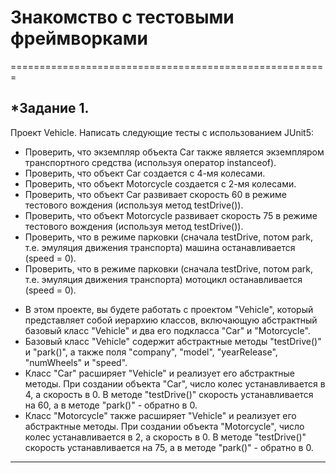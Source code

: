 # Знакомство с тестовыми фреймворками
=======================================================
## *Задание 1.
Проект Vehicle. Написать следующие тесты с использованием JUnit5:
- Проверить, что экземпляр объекта Car также является экземпляром транспортного средства
  (используя оператор instanceof).
- Проверить, что объект Car создается с 4-мя колесами.
- Проверить, что объект Motorcycle создается с 2-мя колесами.
- Проверить, что объект Car развивает скорость 60 в режиме тестового вождения (используя метод testDrive()).
- Проверить, что объект Motorcycle развивает скорость 75 в режиме тестового вождения (используя метод testDrive()).
- Проверить, что в режиме парковки (сначала testDrive, потом park, т.е. эмуляция движения транспорта) 
  машина останавливается (speed = 0).
- Проверить, что в режиме парковки (сначала testDrive, потом park, т.е. эмуляция движения транспорта) 
  мотоцикл останавливается (speed = 0).

* В этом проекте, вы будете работать с проектом "Vehicle", который представляет собой иерархию классов, 
  включающую абстрактный базовый класс "Vehicle" и два его подкласса "Car" и "Motorcycle".
* Базовый класс "Vehicle" содержит абстрактные методы "testDrive()" и "park()", а также поля "company", 
  "model", "yearRelease", "numWheels" и "speed".
* Класс "Car" расширяет "Vehicle" и реализует его абстрактные методы. При создании объекта "Car", 
  число колес устанавливается в 4, а скорость в 0. В методе "testDrive()" скорость устанавливается на 60, 
  а в методе "park()" - обратно в 0.
* Класс "Motorcycle" также расширяет "Vehicle" и реализует его абстрактные методы. 
  При создании объекта "Motorcycle", число колес устанавливается в 2, а скорость в 0. 
  В методе "testDrive()" скорость устанавливается на 75, а в методе "park()" - обратно в 0.
--------------------------------